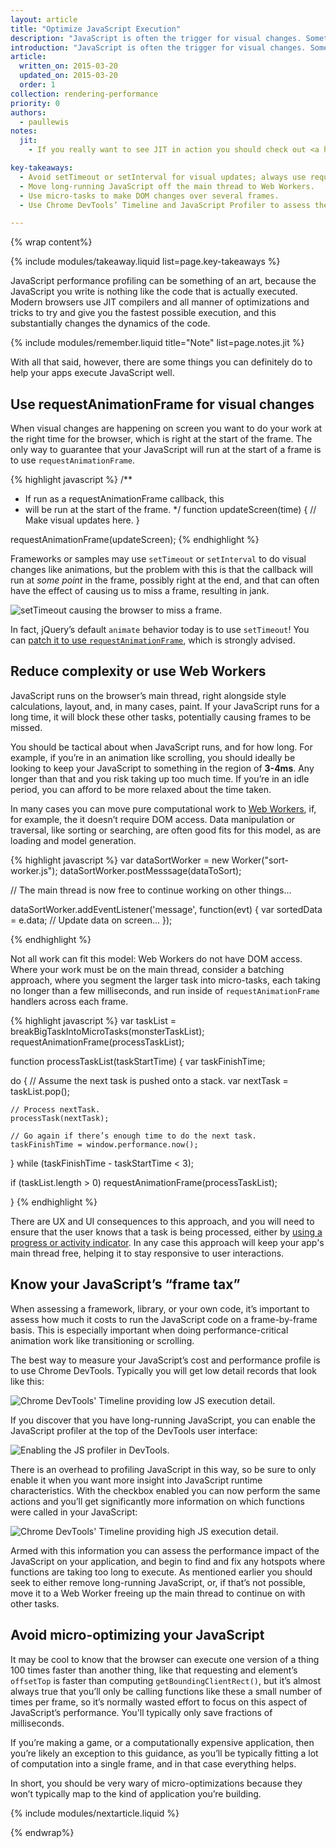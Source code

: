 ```yaml
---
layout: article
title: "Optimize JavaScript Execution"
description: "JavaScript is often the trigger for visual changes. Sometimes that's directly through style manipulations, and sometimes it's calculations that will result in visual changes, like searching or sorting some data. Badly-timed or long-running JavaScript can be a common cause of performance issues, and you should look to minimize its impact where you can."
introduction: "JavaScript is often the trigger for visual changes. Sometimes that's directly through style manipulations, and sometimes it's calculations that will result in visual changes, like searching or sorting some data. Badly-timed or long-running JavaScript can be a common cause of performance issues, and you should look to minimize its impact where you can."
article:
  written_on: 2015-03-20
  updated_on: 2015-03-20
  order: 1
collection: rendering-performance
priority: 0
authors:
  - paullewis
notes:
  jit:
    - If you really want to see JIT in action you should check out <a href="http://mrale.ph/irhydra/2/">IRHydra<sup>2</sup> by Vyacheslav Egorov</a>. It shows the intermediate state of JavaScript code when Chrome’s JavaScript engine, V8, is optimizing it.

key-takeaways:
  - Avoid setTimeout or setInterval for visual updates; always use requestAnimationFrame instead.
  - Move long-running JavaScript off the main thread to Web Workers.
  - Use micro-tasks to make DOM changes over several frames.
  - Use Chrome DevTools’ Timeline and JavaScript Profiler to assess the impact of JavaScript.

---
```

{% wrap content%}

{% include modules/takeaway.liquid list=page.key-takeaways %}

JavaScript performance profiling can be something of an art, because the JavaScript you write is nothing like the code that is actually executed. Modern browsers use JIT compilers and all manner of optimizations and tricks to try and give you the fastest possible execution, and this substantially changes the dynamics of the code.

{% include modules/remember.liquid title="Note" list=page.notes.jit %}

With all that said, however, there are some things you can definitely do to help your apps execute JavaScript well.

## Use requestAnimationFrame for visual changes

When visual changes are happening on screen you want to do your work at the right time for the browser, which is right at the start of the frame. The only way to guarantee that your JavaScript will run at the start of a frame is to use `requestAnimationFrame`.

{% highlight javascript %}
/**
 * If run as a requestAnimationFrame callback, this
 * will be run at the start of the frame.
 */
function updateScreen(time) {
  // Make visual updates here.
}

requestAnimationFrame(updateScreen);
{% endhighlight %}

Frameworks or samples may use `setTimeout` or `setInterval` to do visual changes like animations, but the problem with this is that the callback will run at _some point_ in the frame, possibly right at the end, and that can often have the effect of causing us to miss a frame, resulting in jank.

<img src="images/optimize-javascript-execution/settimeout.jpg" class="g--centered" alt="setTimeout causing the browser to miss a frame.">

In fact, jQuery’s default `animate` behavior today is to use `setTimeout`! You can [patch it to use `requestAnimationFrame`](https://github.com/gnarf/jquery-requestAnimationFrame), which is strongly advised.

## Reduce complexity or use Web Workers

JavaScript runs on the browser’s main thread, right alongside style calculations, layout, and, in many cases, paint. If your JavaScript runs for a long time, it will block these other tasks, potentially causing frames to be missed.

You should be tactical about when JavaScript runs, and for how long. For example, if you’re in an animation like scrolling, you should ideally be looking to keep your JavaScript to something in the region of **3-4ms**. Any longer than that and you risk taking up too much time. If you’re in an idle period, you can afford to be more relaxed about the time taken.

In many cases you can move pure computational work to [Web Workers](https://developer.mozilla.org/en-US/docs/Web/API/Web_Workers_API/basic_usage), if, for example, the it doesn’t require DOM access. Data manipulation or traversal, like sorting or searching, are often good fits for this model, as are loading and model generation.

{% highlight javascript %}
var dataSortWorker = new Worker("sort-worker.js");
dataSortWorker.postMesssage(dataToSort);

// The main thread is now free to continue working on other things...

dataSortWorker.addEventListener('message', function(evt) {
   var sortedData = e.data;
   // Update data on screen...
});

{% endhighlight %}

Not all work can fit this model: Web Workers do not have DOM access. Where your work must be on the main thread, consider a batching approach, where you segment the larger task into micro-tasks, each taking no longer than a few milliseconds, and run inside of `requestAnimationFrame` handlers across each frame.

{% highlight javascript %}
var taskList = breakBigTaskIntoMicroTasks(monsterTaskList);
requestAnimationFrame(processTaskList);

function processTaskList(taskStartTime) {
  var taskFinishTime;

  do {
    // Assume the next task is pushed onto a stack.
    var nextTask = taskList.pop();

    // Process nextTask.
    processTask(nextTask);

    // Go again if there’s enough time to do the next task.
    taskFinishTime = window.performance.now();
  } while (taskFinishTime - taskStartTime < 3);

  if (taskList.length > 0)
    requestAnimationFrame(processTaskList);

}
{% endhighlight %}

There are UX and UI consequences to this approach, and you will need to ensure that the user knows that a task is being processed, either by [using a progress or activity indicator](http://www.google.com/design/spec/components/progress-activity.html). In any case this approach will keep your app's main thread free, helping it to stay responsive to user interactions.

## Know your JavaScript’s “frame tax”

When assessing a framework, library, or your own code, it’s important to assess how much it costs to run the JavaScript code on a frame-by-frame basis. This is especially important when doing performance-critical animation work like transitioning or scrolling.

The best way to measure your JavaScript’s cost and performance profile is to use Chrome DevTools. Typically you will get low detail records that look like this:

<img src="images/optimize-javascript-execution/low-js-detail.jpg" class="g--centered" alt="Chrome DevTools' Timeline providing low JS execution detail.">

If you discover that you have long-running JavaScript, you can enable the JavaScript profiler at the top of the DevTools user interface:

<img src="images/optimize-javascript-execution/js-profiler-toggle.jpg" class="g--centered" alt="Enabling the JS profiler in DevTools.">

There is an overhead to profiling JavaScript in this way, so be sure to only enable it when you want more insight into JavaScript runtime characteristics. With the checkbox enabled you can now perform the same actions and you’ll get significantly more information on which functions were called in your JavaScript:

<img src="images/optimize-javascript-execution/high-js-detail.jpg" class="g--centered" alt="Chrome DevTools' Timeline providing high JS execution detail.">

Armed with this information you can assess the performance impact of the JavaScript on your application, and begin to find and fix any hotspots where functions are taking too long to execute. As mentioned earlier you should seek to either remove long-running JavaScript, or, if that’s not possible, move it to a Web Worker freeing up the main thread to continue on with other tasks.

## Avoid micro-optimizing your JavaScript

It may be cool to know that the browser can execute one version of a thing 100 times faster than another thing, like that requesting and element’s `offsetTop` is faster than computing `getBoundingClientRect()`, but it’s almost always true that you’ll only be calling functions like these a small number of times per frame, so it’s normally wasted effort to focus on this aspect of JavaScript’s performance. You'll typically only save fractions of milliseconds.

If you’re making a game, or a computationally expensive application, then you’re likely an exception to this guidance, as you’ll be typically fitting a lot of computation into a single frame, and in that case everything helps.

In short, you should be very wary of micro-optimizations because they won’t typically map to the kind of application you’re building.

{% include modules/nextarticle.liquid %}

{% endwrap%}
